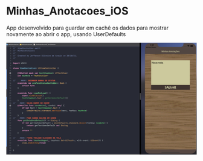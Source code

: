 # Minhas_Anotacoes_iOS
App desenvolvido para guardar em cachê os dados para mostrar novamente ao abrir o app, usando UserDefaults

<img src="https://github.com/jeff77araujo/Minhas_Anotacoes_iOS/blob/main/print-minhas-anotacoes.png" alt="Minha Figura">

